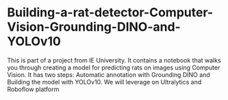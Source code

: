 # Building-a-rat-detector-Computer-Vision-Grounding-DINO-and-YOLOv10
This is part of a project from IE University. It contains a notebook that walks you through creating a model for predicting rats on images using Computer Vision. It has two steps: Automatic annotation with Grounding DINO and Building the model with YOLOv10. We will leverage on Ultralytics and Roboflow platform 
